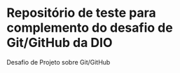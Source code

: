 # Repositório de teste para complemento do desafio de Git/GitHub da DIO
Desafio de Projeto sobre Git/GitHub
